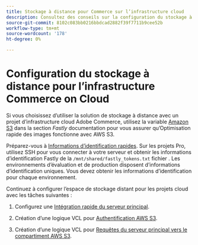 ```yaml
---
title: Stockage à distance pour Commerce sur l’infrastructure cloud
description: Consultez des conseils sur la configuration du stockage à distance pour Adobe Commerce sur l’infrastructure cloud.
source-git-commit: 8102c083bb0216bbdcad2882f39f7711b9cee52b
workflow-type: tm+mt
source-wordcount: '178'
ht-degree: 0%

---
```



# Configuration du stockage à distance pour l’infrastructure Commerce on Cloud

Si vous choisissez d’utiliser la solution de stockage à distance avec un projet d’infrastructure cloud Adobe Commerce, utilisez la variable [Amazon S3](https://docs.fastly.com/en/guides/amazon-s3) dans la section _Fastly_ documentation pour vous assurer qu’Optimisation rapide des images fonctionne avec AWS S3.

Préparez-vous à [Informations d’identification rapides](https://experienceleague.adobe.com/docs/commerce-cloud-service/user-guide/cdn/setup-fastly/fastly-configuration.html#get-fastly-credentials). Sur les projets Pro, utilisez SSH pour vous connecter à votre serveur et obtenir les informations d’identification Fastly de la `/mnt/shared/fastly_tokens.txt` fichier . Les environnements d’évaluation et de production disposent d’informations d’identification uniques. Vous devez obtenir les informations d’identification pour chaque environnement.

Continuez à configurer l’espace de stockage distant pour les projets cloud avec les tâches suivantes :

1. Configurez une [Intégration rapide du serveur principal](https://github.com/fastly/fastly-magento2/blob/master/Documentation/Guides/Edge-Modules/EDGE-MODULE-OTHER-CMS-INTEGRATION.md).

1. Création d’une logique VCL pour [Authentification AWS S3](https://docs.fastly.com/en/guides/amazon-s3#using-an-amazon-s3-private-bucket).

1. Création d’une logique VCL pour [Requêtes du serveur principal vers le compartiment AWS S3](https://developer.fastly.com/reference/vcl/variables/backend-connection/req-backend/).
